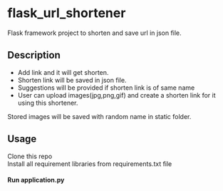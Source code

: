 # flask_url_shortener
Flask framework project to shorten and save url in json file. 

<h2>Description</h2>
<ul>
<li>Add link and it will get shorten.</li>
<li>Shorten link will be saved in json file. </li>

<li>Suggestions will be provided if shorten link is of same name</li>
<li>User can upload images(jpg,png,gif) and create a shorten link for it using this shortener.</li>
</ul>
Stored images will be saved with random name in static folder.

<h2>Usage</h2>
<p>Clone this repo<br />Install all requirement libraries from requirements.txt file</p>
<h4>Run application.py</h4>
